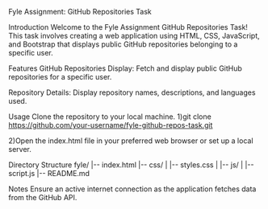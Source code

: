 Fyle Assignment: GitHub Repositories Task

Introduction
Welcome to the Fyle Assignment GitHub Repositories Task! This task involves creating a web application using HTML, CSS, JavaScript, and Bootstrap that displays public GitHub repositories belonging to a specific user.

Features
GitHub Repositories Display:
Fetch and display public GitHub repositories for a specific user.

Repository Details:
Display repository names, descriptions, and languages used.


Usage
Clone the repository to your local machine.
1)git clone https://github.com/your-username/fyle-github-repos-task.git

2)Open the index.html file in your preferred web browser or set up a local server.

Directory Structure
fyle/
|-- index.html
 |-- css/
|       |-- styles.css
|   |-- js/
|       |-- script.js
|-- README.md

Notes
Ensure an active internet connection as the application fetches data from the GitHub API.
